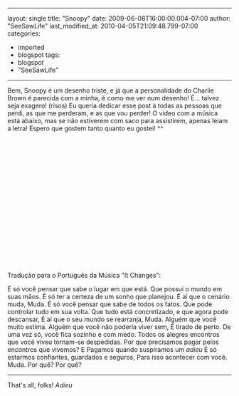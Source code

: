 
---
layout: single
title: "Snoopy"
date: 2009-06-08T16:00:00.004-07:00
author: "SeeSawLife"
last_modified_at: 2010-04-05T21:09:48.799-07:00
categories:
  - imported
  - blogspot
tags:
  - blogspot
  - "SeeSawLife"
---

Bem, Snoopy é um desenho triste, e já que a personalidade do Charlie Brown é parecida com a minha, é como me ver num desenho! É... talvez seja exagero! (risos)
Eu queria dedicar esse post à todas as pessoas que perdi, as que me perderam, e as que vou perder! O video com a música está abaixo, mas se não estiverem com saco para assistirem, apenas leiam a letra!
Espero que gostem tanto quanto eu gostei! ^^


<object height="285" width="340"><param name="movie" value="http://www.youtube.com/v/oNw5UGwOyNw&amp;hl=pt-br&amp;fs=1&amp;color1=0x006699&amp;color2=0x54abd6&amp;border=1"/><param name="allowFullScreen" value="true"/><param name="allowscriptaccess" value="always"/><embed allowfullscreen="true" allowscriptaccess="always" height="285" src="http://www.youtube.com/v/oNw5UGwOyNw&amp;hl=pt-br&amp;fs=1&amp;color1=0x006699&amp;color2=0x54abd6&amp;border=1" type="application/x-shockwave-flash" width="340"/></object>

Tradução para o Português da Música "It Changes":

É só você pensar que sabe o lugar em que está.
Que possui o mundo em suas mãos.
É só ter a certeza de um sonho que planejou.
É aí que o cenário muda,
Muda.
É só você pensar que sabe de todos os fatos.
Que pode controlar tudo em sua volta.
Que tudo está concretizado, e que agora pode descansar,
É aí que o seu mundo se rearranja,
Muda.
Alguém que você muito estima.
Alguém que você não poderia viver sem,
É tirado de perto.
De uma vez só, você fica sozinho e com medo.
Todos os alegres encontros que você viveu tornam-se despedidas.
Por que precisamos pagar pelos encontros que vivemos?
E Pagamos quando suspiramos um *adieu*
É só estarmos confiantes,
guardados e seguros,
Para isso acontecer com você.
Muda.
Por quê? Por quê?

__________

That's all, folks!
*Adieu*
